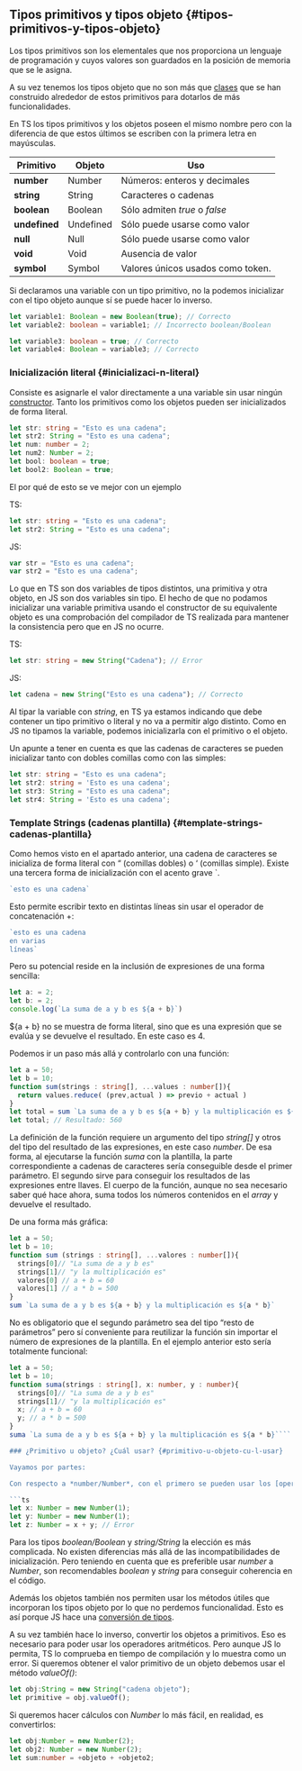 ## Tipos primitivos y tipos objeto {#tipos-primitivos-y-tipos-objeto}

Los tipos primitivos son los elementales que nos proporciona un lenguaje de programación y cuyos valores son guardados en la posición de memoria que se le asigna.

A su vez tenemos los tipos objeto que no son más que [clases](../clases/README.md) que se han construido alrededor de estos primitivos para dotarlos de más funcionalidades.

En TS los tipos primitivos y los objetos poseen el mismo nombre pero con la diferencia de que estos últimos se escriben con la primera letra en mayúsculas.

| Primitivo | Objeto | Uso |
| --- | --- | --- |
| **number** | Number | Números: enteros y decimales |
| **string** | String | Caracteres o cadenas |
| **boolean** | Boolean | Sólo admiten _true_ o _false_ |
| **undefined** | Undefined | Sólo puede usarse como valor |
| **null** | Null | Sólo puede usarse como valor |
| **void** | Void | Ausencia de valor |
| **symbol** | Symbol | Valores únicos usados como token. |

Si declaramos una variable con un tipo primitivo, no la podemos inicializar con el tipo objeto aunque sí se puede hacer lo inverso.

```ts
let variable1: Boolean = new Boolean(true); // Correcto
let variable2: boolean = variable1; // Incorrecto boolean/Boolean

let variable3: boolean = true; // Correcto
let variable4: Boolean = variable3; // Correcto
```

### Inicialización literal {#inicializaci-n-literal}

Consiste es asignarle el valor directamente a una variable sin usar ningún [constructor](../clases/constructores.md). Tanto los primitivos como los objetos pueden ser inicializados de forma literal.

```ts
let str: string = "Esto es una cadena";
let str2: String = "Esto es una cadena";
let num: number = 2;
let num2: Number = 2;
let bool: boolean = true;
let bool2: Boolean = true;
```

El por qué de esto se ve mejor con un ejemplo

TS:

```ts
let str: string = "Esto es una cadena";
let str2: String = "Esto es una cadena";
```

JS:

```js
var str = "Esto es una cadena";
var str2 = "Esto es una cadena";
```

Lo que en TS son dos variables de tipos distintos, una primitiva y otra objeto, en JS son dos variables sin tipo. El hecho de que no podamos inicializar una variable primitiva usando el constructor de su equivalente objeto es una comprobación del compilador de TS realizada para mantener la consistencia pero que en JS no ocurre.

TS:

```ts
let str: string = new String("Cadena"); // Error
```

JS:

```js
let cadena = new String("Esto es una cadena"); // Correcto
```

Al tipar la variable con *string*, en TS ya estamos indicando que debe contener un tipo primitivo o literal y no va a permitir algo distinto. Como en JS no tipamos la variable, podemos inicializarla con el primitivo o el objeto.

Un apunte a tener en cuenta es que las cadenas de caracteres se pueden inicializar tanto con dobles comillas como con las simples:

```ts
let str: string = "Esto es una cadena";
let str2: string = 'Esto es una cadena';
let str3: String = "Esto es una cadena";
let str4: String = 'Esto es una cadena';
```

### Template Strings (cadenas plantilla) {#template-strings-cadenas-plantilla}

Como hemos visto en el apartado anterior, una cadena de caracteres se inicializa de forma literal con “ (comillas dobles) o ‘ (comillas simple). Existe una tercera forma de inicialización con el acento grave `.

```ts
`esto es una cadena`
```

Esto permite escribir texto en distintas líneas sin usar el operador de concatenación +:
```ts
`esto es una cadena
en varias
líneas`
```

Pero su potencial reside en la inclusión de expresiones de una forma sencilla:

```ts
let a: = 2;
let b: = 2;
console.log(`La suma de a y b es ${a + b}`)
```

${a + b} no se muestra de forma literal, sino que es una expresión que se evalúa y se devuelve el resultado. En este caso es 4\.

Podemos ir un paso más allá y controlarlo con una función:


```ts
let a = 50;
let b = 10;
function sum(strings : string[], ...values : number[]){ 
  return values.reduce( (prev,actual ) => previo + actual )
}
let total = sum `La suma de a y b es ${a + b} y la multiplicación es ${a * b}`
let total; // Resultado: 560
```

La definición de la función requiere un argumento del tipo *string[]* y otros del tipo del resultado de las expresiones, en este caso *number*. De esa forma, al ejecutarse la función _suma_ con la plantilla, la parte correspondiente a cadenas de caracteres sería conseguible desde el primer parámetro. El segundo sirve para conseguir los resultados de las expresiones entre llaves. El cuerpo de la función, aunque no sea necesario saber qué hace ahora, suma todos los números contenidos en el _array_ y devuelve el resultado.

De una forma más gráfica:

```ts
let a = 50;
let b = 10;
function sum (strings : string[], ...valores : number[]){
  strings[0]// "La suma de a y b es" 
  strings[1]// "y la multiplicación es" 
  valores[0] // a + b = 60 
  valores[1] // a * b = 500
}
sum `La suma de a y b es ${a + b} y la multiplicación es ${a * b}`
```

No es obligatorio que el segundo parámetro sea del tipo “resto de parámetros” pero sí conveniente para reutilizar la función sin importar el número de expresiones de la plantilla. En el ejemplo anterior esto sería totalmente funcional:

```ts
let a = 50;
let b = 10;
function suma(strings : string[], x: number, y : number){ 
  strings[0]// "La suma de a y b es" 
  strings[1]// "y la multiplicación es" 
  x; // a + b = 60
  y; // a * b = 500
}
suma `La suma de a y b es ${a + b} y la multiplicación es ${a * b}````

### ¿Primitivo u objeto? ¿Cuál usar? {#primitivo-u-objeto-cu-l-usar}

Vayamos por partes:

Con respecto a *number/Number*, con el primero se pueden usar los [operadores aritméticos](../operadores/operadores_binarios.md#operadores-aritm-ticos) y con el segundo no. Es algo exclusivo de TS ya que en JS es perfectamente válido por lo que estamos ante otra comprobación en tiempo de compilación. Esto supone un gran inconveniente.

```ts
let x: Number = new Number(1);
let y: Number = new Number(1);
let z: Number = x + y; // Error
```

Para los tipos *boolean/Boolean* y *string/String* la elección es más complicada. No existen diferencias más allá de las incompatibilidades de inicialización. Pero teniendo en cuenta que es preferible usar *number* a *Number*, son recomendables *boolean* y *string* para conseguir coherencia en el código.

Además los objetos también nos permiten usar los métodos útiles que incorporan los tipos objeto por lo que no perdemos funcionalidad. Esto es así porque JS hace una [conversión de tipos](../clases/confirmaciones_de_tipo__type_assertions.md).

A su vez también hace lo inverso, convertir los objetos a primitivos. Eso es necesario para poder usar los operadores aritméticos. Pero aunque JS lo permita, TS lo comprueba en tiempo de compilación y lo muestra como un error. Si queremos obtener el valor primitivo de un objeto debemos usar el método *valueOf()*:

```ts
let obj:String = new String("cadena objeto");
let primitive = obj.valueOf();
```

Si queremos hacer cálculos con *Number* lo más fácil, en realidad, es convertirlos:

```ts
let obj:Number = new Number(2);
let obj2: Number = new Number(2);
let sum:number = +objeto + +objeto2;
```